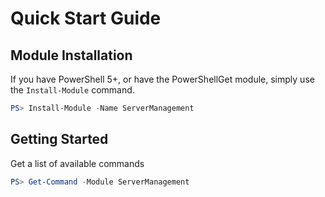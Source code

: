 # Quick Start Guide

## Module Installation

If you have PowerShell 5+, or have the PowerShellGet module, simply use the `Install-Module` command.

```powershell
PS> Install-Module -Name ServerManagement
```

## Getting Started

Get a list of available commands

```powershell
PS> Get-Command -Module ServerManagement
```
